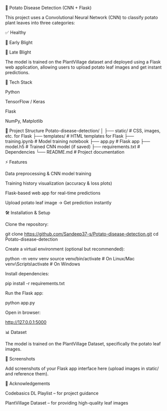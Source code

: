 🥔 Potato Disease Detection (CNN + Flask)

This project uses a Convolutional Neural Network (CNN) to classify potato plant leaves into three categories:

✅ Healthy

🍂 Early Blight

🍁 Late Blight

The model is trained on the PlantVillage dataset and deployed using a Flask web application, allowing users to upload potato leaf images and get instant predictions.

🚀 Tech Stack

Python

TensorFlow / Keras

Flask

NumPy, Matplotlib

📂 Project Structure
Potato-disease-detection/
│
├── static/                # CSS, images, etc. for Flask
├── templates/             # HTML templates for Flask
├── training.ipynb         # Model training notebook
├── app.py                 # Flask app
├── model.h5               # Trained CNN model (if saved)
├── requirements.txt       # Dependencies
└── README.md              # Project documentation

⚡ Features

Data preprocessing & CNN model training

Training history visualization (accuracy & loss plots)

Flask-based web app for real-time predictions

Upload potato leaf image → Get prediction instantly

🛠️ Installation & Setup

Clone the repository:

git clone https://github.com/Sandeep37-s/Potato-disease-detection.git
cd Potato-disease-detection


Create a virtual environment (optional but recommended):

python -m venv venv
source venv/bin/activate     # On Linux/Mac
venv\Scripts\activate        # On Windows


Install dependencies:

pip install -r requirements.txt


Run the Flask app:

python app.py


Open in browser:

http://127.0.0.1:5000

📊 Dataset

The model is trained on the PlantVillage Dataset, specifically the potato leaf images.

📸 Screenshots

Add screenshots of your Flask app interface here (upload images in static/ and reference them).

🙌 Acknowledgements

Codebasics DL Playlist – for project guidance

PlantVillage Dataset – for providing high-quality leaf images


